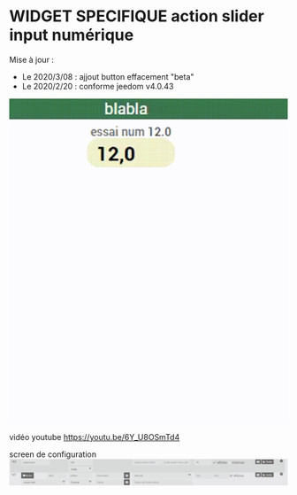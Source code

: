 # WIDGET SPECIFIQUE action slider input numérique

Mise à jour :
- Le 2020/3/08 : ajjout button effacement "beta"
- Le 2020/2/20 : conforme jeedom v4.0.43

<img src="action_input_numb.gif"/>

vidéo youtube
https://youtu.be/6Y_U8OSmTd4


screen de configuration
<img src="curseur input numb.png"/>


